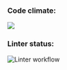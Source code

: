 ### Code climate:
<a href="https://codeclimate.com/github/iFoxtrot33/Doodle-Jump/maintainability"><img src="https://api.codeclimate.com/v1/badges/0fd123a8c70a5afa8744/maintainability" /></a>

### Linter status:
![Linter workflow](https://github.com/iFoxtrot33/Doodle-Jump/actions/workflows/lint.yml/badge.svg)
